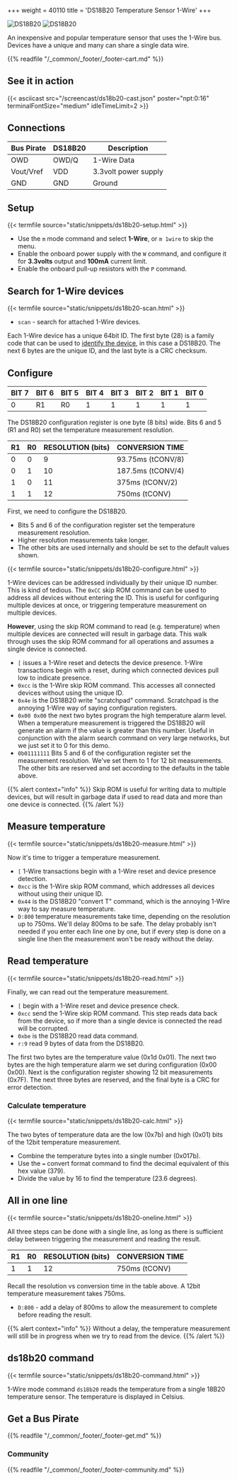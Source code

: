 +++
weight = 40110
title = 'DS18B20 Temperature Sensor 1-Wire'
+++

![DS18B20](/images/docs/demo/ds18b20-sch2.png) ![DS18B20](/images/docs/demo/ds18b20-pin2.png) 

An inexpensive and popular temperature sensor that uses the 1-Wire bus. Devices have a unique and many can share a single data wire. 

{{% readfile "/_common/_footer/_footer-cart.md" %}}

## See it in action

{{< asciicast src="/screencast/ds18b20-cast.json" poster="npt:0:16" terminalFontSize="medium" idleTimeLimit=2 >}}

## Connections

|Bus Pirate|DS18B20|Description|
|-|-|-|
|OWD|OWD/Q|1-Wire Data|
|Vout/Vref|VDD|3.3volt power supply|
|GND|GND|Ground|

## Setup

{{< termfile source="static/snippets/ds18b20-setup.html" >}}

- Use the ```m``` mode command and select **1-Wire**, or ```m 1wire``` to skip the menu.
- Enable the onboard power supply with the ```W``` command, and configure it for **3.3volts** output and **100mA** current limit.
- Enable the onboard pull-up resistors with the ```P``` command.

## Search for 1-Wire devices

{{< termfile source="static/snippets/ds18b20-scan.html" >}}

- ```scan``` - search for attached 1-Wire devices.

Each 1-Wire device has a unique 64bit ID. The first byte (28) is a family code that can be used to [identify the device](https://owfs.org/index_php_page_family-code-list.html), in this case a DS18B20. The next 6 bytes are the unique ID, and the last byte is a CRC checksum.

## Configure

|BIT 7| BIT 6| BIT 5| BIT 4| BIT 3| BIT 2| BIT 1| BIT 0|
|-|-|-|-|-|-|-|-|
|0|R1|R0|1| 1| 1| 1| 1|

The DS18B20 configuration register is one byte (8 bits) wide. Bits 6 and 5 (R1 and R0) set the temperature measurement resolution. 

|R1|R0|RESOLUTION (bits)|CONVERSION TIME|
|---|---|---|---|
|0|0|9|93.75ms (tCONV/8)|
|0|1|10|187.5ms (tCONV/4)|
|1|0|11|375ms (tCONV/2)|
|1|1|12|750ms (tCONV)|

First, we need to configure the DS18B20. 
- Bits 5 and 6 of the configuration register set the temperature measurement resolution. 
- Higher resolution measurements take longer.
- The other bits are used internally and should be set to the default values shown.

{{< termfile source="static/snippets/ds18b20-configure.html" >}}

1-Wire devices can be addressed individually by their unique ID number. This is kind of tedious. The ```0xCC``` skip ROM command can be used to address all devices without entering the ID. This is useful for configuring multiple devices at once, or triggering temperature measurement  on multiple devices. 

**However**, using the skip ROM command to read (e.g. temperature) when multiple devices are connected will result in garbage data. This walk through uses the skip ROM command for all operations and assumes a single device is connected.

- ```[``` issues a 1-Wire reset and detects the device presence. 1-Wire transactions begin with a reset, during which connected devices pull low to indicate presence. 
- ```0xcc``` is the 1-Wire skip ROM command. This accesses all connected devices without using the unique ID.
- ```0x4e``` is the DS18B20 write "scratchpad" command. Scratchpad is the annoying 1-Wire way of saying configuration registers.
- ```0x00 0x00``` the next two bytes program the high temperature alarm level. When a temperature measurement is triggered the DS18B20 will generate an alarm if the value is greater than this number. Useful in conjunction with the alarm search command on very large networks, but we just set it to 0 for this demo.
- ```0b01111111``` Bits 5 and 6 of the configuration register set the measurement resolution. We've set them to 1 for 12 bit measurements. The other bits are reserved and set according to the defaults in the table above.

{{% alert context="info" %}}
Skip ROM is useful for writing data to multiple devices, but will result in garbage data if used to read data and more than one device is connected.
{{% /alert %}}

## Measure temperature

{{< termfile source="static/snippets/ds18b20-measure.html" >}}

Now it's time to trigger a temperature measurement.
- ```[``` 1-Wire transactions begin with a 1-Wire reset and device presence detection.
- ```0xcc``` is the 1-Wire skip ROM command, which addresses all devices without using their unique ID.
- ```0x44``` is the DS18B20 "convert T" command, which is the annoying 1-Wire way to say measure temperature.
- ```D:800``` temperature measurements take time, depending on the resolution up to 750ms. We'll delay 800ms to be safe. The delay probably isn't needed if you enter each line one by one, but if every step is done on a single line then the measurement won't be ready without the delay.

## Read temperature
{{< termfile source="static/snippets/ds18b20-read.html" >}}

Finally, we can read out the temperature measurement.
- ```[``` begin with a 1-Wire reset and device presence check.
- ```0xcc``` send the 1-Wire skip ROM command. This step reads data back from the device, so if more than a single device is connected the read will be corrupted.
- ```0xbe``` is the DS18B20 read data command.
- ```r:9``` read 9 bytes of data from the DS18B20. 

The first two bytes are the temperature value (0x1d 0x01). The next two bytes are the high temperature alarm we set during configuration (0x00 0x00). Next is the configuration register showing 12 bit measurements (0x7F). The next three bytes are reserved, and the final byte is a CRC for error detection.

### Calculate temperature
{{< termfile source="static/snippets/ds18b20-calc.html" >}}

The two bytes of temperature data are the low (0x7b) and high (0x01) bits of the 12bit temperature measurement.
- Combine the temperature bytes into a single number (0x017b).
- Use the ```=``` convert format command to find the decimal equivalent of this hex value (379).
- Divide the value by 16 to find the temperature (23.6 degrees).

## All in one line
{{< termfile source="static/snippets/ds18b20-oneline.html" >}}

All three steps can be done with a single line, as long as there is sufficient delay between triggering the measurement and reading the result.

|R1|R0|RESOLUTION (bits)|CONVERSION TIME|
|---|---|---|---|
|1|1|12|750ms (tCONV)|

Recall the resolution vs conversion time in the table above. A 12bit temperature measurement takes 750ms. 
- ```D:800``` - add a delay of 800ms to allow the measurement to complete before reading the result.

{{% alert context="info" %}}
Without a delay, the temperature measurement will still be in progress when we try to read from the device.
{{% /alert %}}

## ds18b20 command
{{< termfile source="static/snippets/ds18b20-command.html" >}}

1-Wire mode command ```ds18b20``` reads the temperature from a single 18B20 temperature sensor. The temperature is displayed in Celsius.

## Get a Bus Pirate


{{% readfile "/_common/_footer/_footer-get.md" %}}

### Community


{{% readfile "/_common/_footer/_footer-community.md" %}}